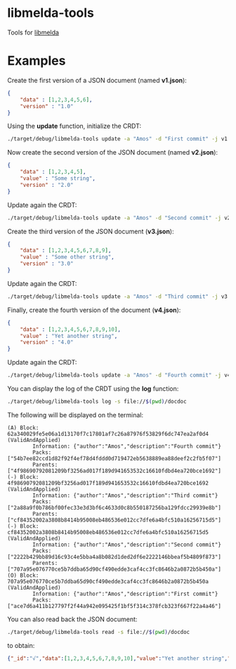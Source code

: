 # libmelda-tools
Tools for [libmelda](https://github.com/slashdotted/libmelda/) 

# Examples

Create the first version of a JSON document (named **v1.json**):
```json
{
	"data" : [1,2,3,4,5,6],
	"version" : "1.0"
}
```
Using the **update** function, initialize the CRDT:
```bash
./target/debug/libmelda-tools update -a "Amos" -d "First commit" -j v1.json -t file://$(pwd)/docdoc
```
Now create the second version of the JSON document (named **v2.json**):
```json
{
	"data" : [1,2,3,4,5],
	"value" : "Some string",
	"version" : "2.0"
}
```
Update again the CRDT:
```bash
./target/debug/libmelda-tools update -a "Amos" -d "Second commit" -j v2.json -t file://$(pwd)/docdoc
```
Create the third version of the JSON document (**v3.json**):
```json
{
	"data" : [1,2,3,4,5,6,7,8,9],
	"value" : "Some other string",
	"version" : "3.0"
}
```
Update again the CRDT:
```bash
./target/debug/libmelda-tools update -a "Amos" -d "Third commit" -j v3.json -t file://$(pwd)/docdoc
```

Finally, create the fourth version of the document (**v4.json**):
```json
{
	"data" : [1,2,3,4,5,6,7,8,9,10],
	"value" : "Yet another string",
	"version" : "4.0"
}
```
Update again the CRDT:
```bash
./target/debug/libmelda-tools update -a "Amos" -d "Fourth commit" -j v4.json -t file://$(pwd)/docdoc
```

You can display the log of the CRDT using the **log** function:
```bash
./target/debug/libmelda-tools log -s file://$(pwd)/docdoc
```
The following will be displayed on the terminal:
```
(A) Block: 62a340029fe5e06a1d13170f7c17801af7c26a87976f53829f6dc747ea2af0d4 (ValidAndApplied)
		Information: {"author":"Amos","description":"Fourth commit"}
		Packs: ["54b7ee82ccd1d82f92f4ef78d4fddd0d719472eb5638889ea88deef2c2fb5f07"]
		Parents: ["4f98690792081209bf3256ad017f189d941653532c16610fdbd4ea720bce1692"]
(-) Block: 4f98690792081209bf3256ad017f189d941653532c16610fdbd4ea720bce1692 (ValidAndApplied)
		Information: {"author":"Amos","description":"Third commit"}
		Packs: ["2a88a9f0b786bf00fec33e3d3bf6c4633d0c8b550187256ba129fdcc29939e8b"]
		Parents: ["cf84352002a3808b8414b95008eb486536e012cc7dfe6a4bfc510a16256715d5"]
(-) Block: cf84352002a3808b8414b95008eb486536e012cc7dfe6a4bfc510a16256715d5 (ValidAndApplied)
		Information: {"author":"Amos","description":"Second commit"}
		Packs: ["2222b429bb89d16c93c4e5bba4a8b082d1ded2df6e2222146bbeaf5b4809f873"]
		Parents: ["707a95e076770ce5b7ddba65d90cf490edde3caf4cc3fc8646b2a0872b5b450a"]
(O) Block: 707a95e076770ce5b7ddba65d90cf490edde3caf4cc3fc8646b2a0872b5b450a (ValidAndApplied)
		Information: {"author":"Amos","description":"First commit"}
		Packs: ["ace7d6a411b127797f2f44a942e095425f1bf5f314c378fcb323f667f22a4a46"]

```

You can also read back the JSON document:
```bash
./target/debug/libmelda-tools read -s file://$(pwd)/docdoc
```
to obtain:
```json
{"_id":"√","data":[1,2,3,4,5,6,7,8,9,10],"value":"Yet another string","version":"4.0"}
```



